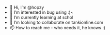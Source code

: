 - 👋 Hi, I’m @hopzy
- 👀 I’m interested in bug using :)~
- 🌱 I’m currently learning at schol
- 💞️ I’m looking to collaborate on tankionline.com
- 📫 How to reach me - who needs it, he knows :)

<!---
hopzy1/hopzy1 is a ✨ special ✨ repository because its `README.md` (this file) appears on your GitHub profile.
You can click the Preview link to take a look at your changes.
--->
